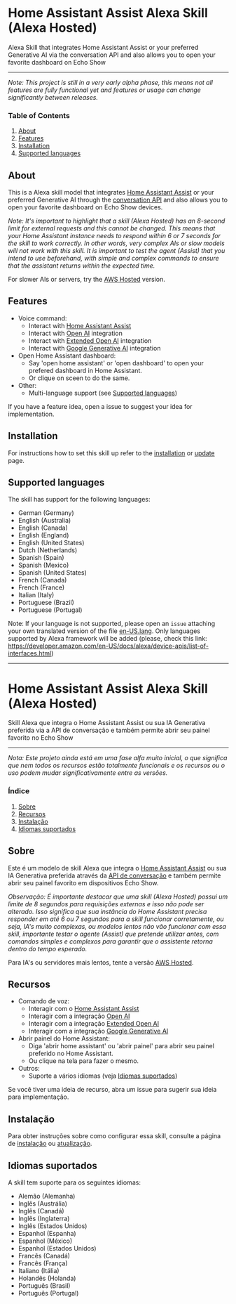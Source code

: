 # Home Assistant Assist Alexa Skill (Alexa Hosted)

Alexa Skill that integrates Home Assistant Assist or your preferred Generative AI via the conversation API and also allows you to open your favorite dashboard on Echo Show

---

_Note: This project is still in a very early alpha phase, this means not all features are fully functional yet and
features or usage can change significantly between releases._

### Table of Contents

1. [About](#about)
2. [Features](#features)
3. [Installation](#installation)
4. [Supported languages](#supported-languages)

## About

This is a Alexa skill model that integrates [Home Assistant Assist](https://www.home-assistant.io/voice_control) or your preferred Generative AI through the [conversation API](https://developers.home-assistant.io/docs/intent_conversation_api) and also allows you to open your favorite dashboard on Echo Show devices.

_Note: It's important to highlight that a skill (Alexa Hosted) has an 8-second limit for external requests and this cannot be changed.
This means that your Home Assistant instance needs to respond within 6 or 7 seconds for the skill to work correctly. In other words, very complex AIs or slow models will not work with this skill. It is important to test the agent (Assist) that you intend to use beforehand, with simple and complex commands to ensure that the assistant returns within the expected time._

For slower AIs or servers, try the [AWS Hosted](https://github.com/fabianosan/HomeAssistantAssistAWS) version.

## Features

- Voice command:
    - Interact with [Home Assistant Assist](https://www.home-assistant.io/voice_control)
    - Interact with [Open AI](https://www.home-assistant.io/integrations/openai_conversation) integration
    - Interact with [Extended Open AI](https://github.com/jekalmin/extended_openai_conversation) integration
    - Interact with [Google Generative AI](https://www.home-assistant.io/integrations/google_generative_ai_conversation) integration
- Open Home Assistant dashboard:
    - Say 'open home assistant' or 'open dashboard' to open your prefered dashboard in Home Assistant.
    - Or clique on sceen to do the same.
- Other:
    - Multi-language support (see [Supported languages](#supported-languages))

If you have a feature idea, open a issue to suggest your idea for implementation.

## Installation

For instructions how to set this skill up refer to the [installation](doc/en/INSTALLATION.md) or [update](doc/en/UPDATE.md) page.

## Supported languages

The skill has support for the following languages:

- German (Germany)
- English (Australia)
- English (Canada)
- English (England)
- English (United States)
- Dutch (Netherlands)
- Spanish (Spain)
- Spanish (Mexico)
- Spanish (United States)
- French (Canada)
- French (France)
- Italian (Italy)
- Portuguese (Brazil)
- Portuguese (Portugal)

Note: If your language is not supported, please open an `issue` attaching your own translated version of the file [en-US.lang](lambda/locale/en-US.lang). Only languages supported by Alexa framework will be added (please, check this link: https://developer.amazon.com/en-US/docs/alexa/device-apis/list-of-interfaces.html)

---



# Home Assistant Assist Alexa Skill (Alexa Hosted)

Skill Alexa que integra o Home Assistant Assist ou sua IA Generativa preferida via a API de conversação e também permite abrir seu painel favorito no Echo Show

---

_Nota: Este projeto ainda está em uma fase alfa muito inicial, o que significa que nem todos os recursos estão totalmente funcionais e os recursos ou o uso podem mudar significativamente entre as versões._

### Índice

1. [Sobre](#sobre)
2. [Recursos](#recursos)
3. [Instalação](#instalação)
4. [Idiomas suportados](#idiomas-suportados)

## Sobre

Este é um modelo de skill Alexa que integra o [Home Assistant Assist](https://www.home-assistant.io/voice_control) ou sua IA Generativa preferida através da [API de conversação](https://developers.home-assistant.io/docs/intent_conversation_api) e também permite abrir seu painel favorito em dispositivos Echo Show.

_Observação: É importante destacar que uma skill (Alexa Hosted) possui um limite de 8 segundos para requisições externas e isso não pode ser alterado.
Isso significa que sua instância do Home Assistant precisa responder em até 6 ou 7 segundos para a skill funcionar corretamente, ou seja, IA's muito complexas, ou modelos lentos não vão funcionar com essa skill, importante testar o agente (Assist) que pretende utilizar antes, com comandos simples e complexos para garantir que o assistente retorna dentro do tempo esperado._

Para IA's ou servidores mais lentos, tente a versão [AWS Hosted](https://github.com/fabianosan/HomeAssistantAssistAWS).

## Recursos

- Comando de voz:
    - Interagir com o [Home Assistant Assist](https://www.home-assistant.io/voice_control)
    - Interagir com a integração [Open AI](https://www.home-assistant.io/integrations/openai_conversation)
    - Interagir com a integração [Extended Open AI](https://github.com/jekalmin/extended_openai_conversation)
    - Interagir com a integração [Google Generative AI](https://www.home-assistant.io/integrations/google_generative_ai_conversation)
- Abrir painel do Home Assistant:
    - Diga 'abrir home assistant' ou 'abrir painel' para abrir seu painel preferido no Home Assistant.
    - Ou clique na tela para fazer o mesmo.
- Outros:
    - Suporte a vários idiomas (veja [Idiomas suportados](#idiomas-suportados))

Se você tiver uma ideia de recurso, abra um issue para sugerir sua ideia para implementação.

## Instalação

Para obter instruções sobre como configurar essa skill, consulte a página de [instalação](doc/pt/INSTALLATION.md) ou [atualização](doc/pt/UPDATE.md).

## Idiomas suportados

A skill tem suporte para os seguintes idiomas:

- Alemão (Alemanha)
- Inglês (Austrália)
- Inglês (Canadá)
- Inglês (Inglaterra)
- Inglês (Estados Unidos)
- Espanhol (Espanha)
- Espanhol (México)
- Espanhol (Estados Unidos)
- Francês (Canadá)
- Francês (França)
- Italiano (Itália)
- Holandês (Holanda)
- Português (Brasil)
- Português (Portugal)